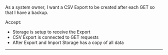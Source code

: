 As a system owner, I want a CSV Export to be created after each GET so that I have a backup.

Accept:
- Storage is setup to receive the Export
- CSV Export is connected to GET requests
- After Export and Import Storage has a copy of all data

---

